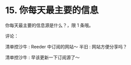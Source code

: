 # 15\. 你每天最主要的信息

你每天最主要的信息源是什么？，限 1 条哦。

评论：

清单控沙牛 : Reeder 中订阅的网站～ 半旧 : 网站方便分享吗？

清单控沙牛 : 早该更新一下订阅源了～